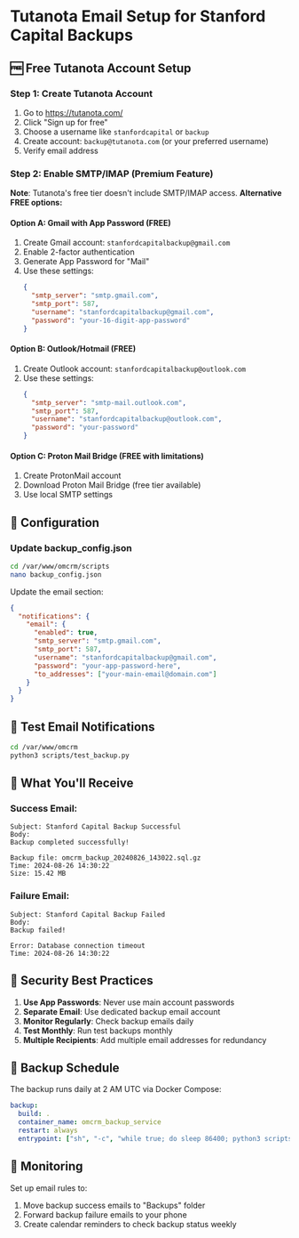 # Tutanota Email Setup for Stanford Capital Backups

## 🆓 Free Tutanota Account Setup

### Step 1: Create Tutanota Account
1. Go to https://tutanota.com/
2. Click "Sign up for free"
3. Choose a username like `stanfordcapital` or `backup`
4. Create account: `backup@tutanota.com` (or your preferred username)
5. Verify email address

### Step 2: Enable SMTP/IMAP (Premium Feature)
**Note**: Tutanota's free tier doesn't include SMTP/IMAP access. 
**Alternative FREE options:**

#### Option A: Gmail with App Password (FREE)
1. Create Gmail account: `stanfordcapitalbackup@gmail.com`
2. Enable 2-factor authentication
3. Generate App Password for "Mail"
4. Use these settings:
   ```json
   {
     "smtp_server": "smtp.gmail.com",
     "smtp_port": 587,
     "username": "stanfordcapitalbackup@gmail.com",
     "password": "your-16-digit-app-password"
   }
   ```

#### Option B: Outlook/Hotmail (FREE)
1. Create Outlook account: `stanfordcapitalbackup@outlook.com`
2. Use these settings:
   ```json
   {
     "smtp_server": "smtp-mail.outlook.com",
     "smtp_port": 587,
     "username": "stanfordcapitalbackup@outlook.com",
     "password": "your-password"
   }
   ```

#### Option C: Proton Mail Bridge (FREE with limitations)
1. Create ProtonMail account
2. Download Proton Mail Bridge (free tier available)
3. Use local SMTP settings

## 🔧 Configuration

### Update backup_config.json
```bash
cd /var/www/omcrm/scripts
nano backup_config.json
```

Update the email section:
```json
{
  "notifications": {
    "email": {
      "enabled": true,
      "smtp_server": "smtp.gmail.com",
      "smtp_port": 587,
      "username": "stanfordcapitalbackup@gmail.com",
      "password": "your-app-password-here",
      "to_addresses": ["your-main-email@domain.com"]
    }
  }
}
```

## 🧪 Test Email Notifications

```bash
cd /var/www/omcrm
python3 scripts/test_backup.py
```

## 📧 What You'll Receive

### Success Email:
```
Subject: Stanford Capital Backup Successful
Body:
Backup completed successfully!

Backup file: omcrm_backup_20240826_143022.sql.gz
Time: 2024-08-26 14:30:22
Size: 15.42 MB
```

### Failure Email:
```
Subject: Stanford Capital Backup Failed
Body:
Backup failed!

Error: Database connection timeout
Time: 2024-08-26 14:30:22
```

## 🔐 Security Best Practices

1. **Use App Passwords**: Never use main account passwords
2. **Separate Email**: Use dedicated backup email account
3. **Monitor Regularly**: Check backup emails daily
4. **Test Monthly**: Run test backups monthly
5. **Multiple Recipients**: Add multiple email addresses for redundancy

## 📅 Backup Schedule

The backup runs daily at 2 AM UTC via Docker Compose:
```yaml
backup:
  build: .
  container_name: omcrm_backup_service
  restart: always
  entrypoint: ["sh", "-c", "while true; do sleep 86400; python3 scripts/backup_system.py; done"]
```

## 🚨 Monitoring

Set up email rules to:
1. Move backup success emails to "Backups" folder
2. Forward backup failure emails to your phone
3. Create calendar reminders to check backup status weekly


